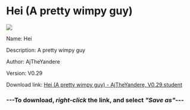 # Hei (A pretty wimpy guy)

<img src = "https://raw.githubusercontent.com/Arbiter1223/Daigaku-Gurashi-Custom-Students/master/Students/Files/Hei%20(A%20pretty%20wimpy%20guy).png">

Name: Hei

Description: A pretty wimpy guy

Author: AjTheYandere

Version: V0.29

Download link: <a href="https://raw.githubusercontent.com/Arbiter1223/Daigaku-Gurashi-Custom-Students/master/Students/Files/Hei%20(A%20pretty%20wimpy%20guy)%20-%20AjTheYandere%2C%20V0.29.student">Hei (A pretty wimpy guy) - AjTheYandere, V0.29.student</a>

### ---**To download, _right-click_ the link, and select _"Save as"_**---
